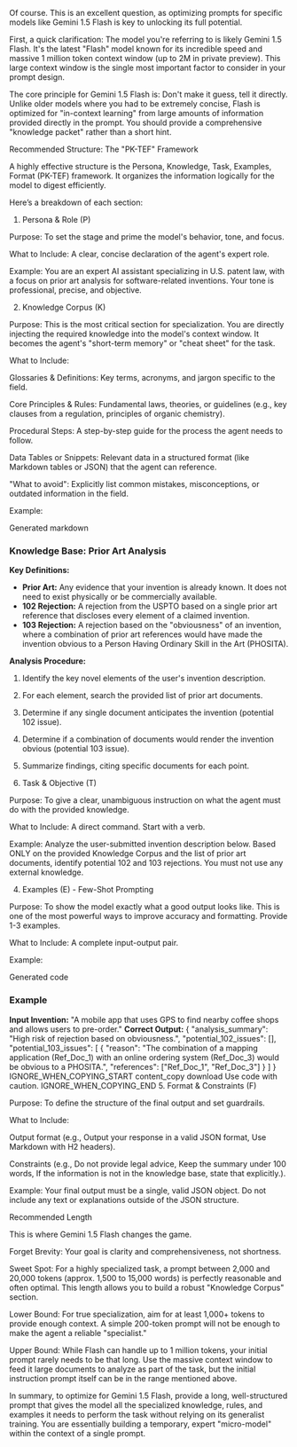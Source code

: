 Of course. This is an excellent question, as optimizing prompts for specific models like Gemini 1.5 Flash is key to unlocking its full potential.

First, a quick clarification: The model you're referring to is likely Gemini 1.5 Flash. It's the latest "Flash" model known for its incredible speed and massive 1 million token context window (up to 2M in private preview). This large context window is the single most important factor to consider in your prompt design.

The core principle for Gemini 1.5 Flash is: Don't make it guess, tell it directly. Unlike older models where you had to be extremely concise, Flash is optimized for "in-context learning" from large amounts of information provided directly in the prompt. You should provide a comprehensive "knowledge packet" rather than a short hint.

Recommended Structure: The "PK-TEF" Framework

A highly effective structure is the Persona, Knowledge, Task, Examples, Format (PK-TEF) framework. It organizes the information logically for the model to digest efficiently.

Here’s a breakdown of each section:

1. Persona & Role (P)

Purpose: To set the stage and prime the model's behavior, tone, and focus.

What to Include: A clear, concise declaration of the agent's expert role.

Example: You are an expert AI assistant specializing in U.S. patent law, with a focus on prior art analysis for software-related inventions. Your tone is professional, precise, and objective.

2. Knowledge Corpus (K)

Purpose: This is the most critical section for specialization. You are directly injecting the required knowledge into the model's context window. It becomes the agent's "short-term memory" or "cheat sheet" for the task.

What to Include:

Glossaries & Definitions: Key terms, acronyms, and jargon specific to the field.

Core Principles & Rules: Fundamental laws, theories, or guidelines (e.g., key clauses from a regulation, principles of organic chemistry).

Procedural Steps: A step-by-step guide for the process the agent needs to follow.

Data Tables or Snippets: Relevant data in a structured format (like Markdown tables or JSON) that the agent can reference.

"What to avoid": Explicitly list common mistakes, misconceptions, or outdated information in the field.

Example:

Generated markdown
### Knowledge Base: Prior Art Analysis ###

**Key Definitions:**
- **Prior Art:** Any evidence that your invention is already known. It does not need to exist physically or be commercially available.
- **102 Rejection:** A rejection from the USPTO based on a single prior art reference that discloses every element of a claimed invention.
- **103 Rejection:** A rejection based on the "obviousness" of an invention, where a combination of prior art references would have made the invention obvious to a Person Having Ordinary Skill in the Art (PHOSITA).

**Analysis Procedure:**
1. Identify the key novel elements of the user's invention description.
2. For each element, search the provided list of prior art documents.
3. Determine if any single document anticipates the invention (potential 102 issue).
4. Determine if a combination of documents would render the invention obvious (potential 103 issue).
5. Summarize findings, citing specific documents for each point.

3. Task & Objective (T)

Purpose: To give a clear, unambiguous instruction on what the agent must do with the provided knowledge.

What to Include: A direct command. Start with a verb.

Example: Analyze the user-submitted invention description below. Based ONLY on the provided Knowledge Corpus and the list of prior art documents, identify potential 102 and 103 rejections. You must not use any external knowledge.

4. Examples (E) - Few-Shot Prompting

Purpose: To show the model exactly what a good output looks like. This is one of the most powerful ways to improve accuracy and formatting. Provide 1-3 examples.

What to Include: A complete input-output pair.

Example:

Generated code
### Example ###
**Input Invention:** "A mobile app that uses GPS to find nearby coffee shops and allows users to pre-order."
**Correct Output:**
{
  "analysis_summary": "High risk of rejection based on obviousness.",
  "potential_102_issues": [],
  "potential_103_issues": [
    {
      "reason": "The combination of a mapping application (Ref_Doc_1) with an online ordering system (Ref_Doc_3) would be obvious to a PHOSITA.",
      "references": ["Ref_Doc_1", "Ref_Doc_3"]
    }
  ]
}
IGNORE_WHEN_COPYING_START
content_copy
download
Use code with caution.
IGNORE_WHEN_COPYING_END
5. Format & Constraints (F)

Purpose: To define the structure of the final output and set guardrails.

What to Include:

Output format (e.g., Output your response in a valid JSON format, Use Markdown with H2 headers).

Constraints (e.g., Do not provide legal advice, Keep the summary under 100 words, If the information is not in the knowledge base, state that explicitly.).

Example: Your final output must be a single, valid JSON object. Do not include any text or explanations outside of the JSON structure.

Recommended Length

This is where Gemini 1.5 Flash changes the game.

Forget Brevity: Your goal is clarity and comprehensiveness, not shortness.

Sweet Spot: For a highly specialized task, a prompt between 2,000 and 20,000 tokens (approx. 1,500 to 15,000 words) is perfectly reasonable and often optimal. This length allows you to build a robust "Knowledge Corpus" section.

Lower Bound: For true specialization, aim for at least 1,000+ tokens to provide enough context. A simple 200-token prompt will not be enough to make the agent a reliable "specialist."

Upper Bound: While Flash can handle up to 1 million tokens, your initial prompt rarely needs to be that long. Use the massive context window to feed it large documents to analyze as part of the task, but the initial instruction prompt itself can be in the range mentioned above.

In summary, to optimize for Gemini 1.5 Flash, provide a long, well-structured prompt that gives the model all the specialized knowledge, rules, and examples it needs to perform the task without relying on its generalist training. You are essentially building a temporary, expert "micro-model" within the context of a single prompt.
